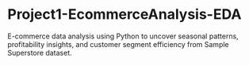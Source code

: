 # Project1-EcommerceAnalysis-EDA
E-commerce data analysis using Python to uncover seasonal patterns, profitability insights, and customer segment efficiency from Sample Superstore dataset.
